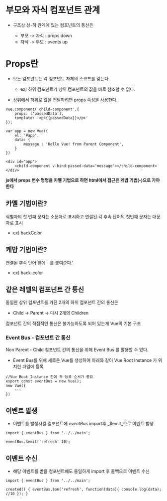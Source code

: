 # 부모와 자식 컴포넌트 관계

- 구조상 상-하 관계에 있는 컴포넌트의 통신은

  - 부모 -> 자식 : props down
  - 자식 -> 부모 : events up

# Props란

- 모든 컴포넌트는 각 컴포넌트 자체의 스코프를 갖는다.

  - ex) 하위 컴포넌트가 상위 컴포넌트의 값을 바로 참조할 수 없다.

- 상위에서 하위로 값을 전달하려면 props 속성을 사용한다.

```vue
Vue.component('child-component',{
    props: ['passedData'],
    template: '<p>{{passedData}}</p>'
});

var app = new Vue({
    el: '#app',
    data: {
        message : 'Hello Vue! from Parent Component',
    }
})
```

```vue
<div id="app">
    <child-component v-bind:passed-data="message"></child-component>
</div>
```

**js에서 props 변수 명명을 카멜 기법으로 하면 html에서 접근은 케밥 기법(-)으로 가야한다**

## 카멜 기법이란?

식별자의 첫 번째 문자는 소문자로 표시하고 연결된 각 후속 단어의 첫번째 문자는 대문자로 표시

- ex) backColor

## 케밥 기법이란?

연결된 후속 단어 앞에 - 를 붙여준다.'

- ex) back-color

## 같은 레벨의 컴포넌트 간 통신

동일한 상위 컴포넌트를 가진 2개의 하위 컴포넌트 간의 통신은

- Child -> Parent -> 다시 2개의 Children

컴포넌트 간의 직접적인 통신은 불가능하도록 되어 있는게 Vue의 기본 구조

### Event Bus - 컴포넌트 간 통신

Non Parent - Child 컴포넌트 간의 통신을 위해 Event Bus 를 활용할 수 있다.

- Event Bus를 위해 새로운 Vue를 생성하여 아래와 같이 Vue Root Instance 가 위치한 파일에 등록

```vue
//Vue Root Instance 전에 꼭 등록 순서가 중요
export const eventBus = new Vue();
new Vue({
    ~~~
})
```

## 이벤트 발생

- 이벤트를 발생시킬 컴포넌트에 _eventBus_ import후 _$emit_으로 이벤트 발생

```vue
import { eventBus } from '../../main';

eventBus.$emit('refresh' 10);
```

## 이벤트 수신

- 해당 이벤트를 받을 컴포넌트에도 동일하게 import 후 콜백으로 이벤트 수신 
```vue 
import { eventBus } from '../../main';

created() { eventBus.$on('refresh', function(data){ console.log(data); //10 }); }
```
